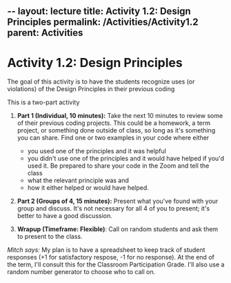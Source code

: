 --
layout: lecture
title: Activity 1.2: Design Principles
permalink: /Activities/Activity1.2
parent: Activities
---

# Activity 1.2: Design Principles

The goal of this activity is to have the students recognize uses (or violations) of the Design Principles in their previous coding

This is a two-part activity

1. __Part 1 (Individual, 10 minutes):__  Take the next 10 minutes to review some of their previous coding projects. This could be a homework, a term project, or something done outside of class, so long as it's something you can share.  Find one or two examples in your code where either
    * you used one of the principles and it was helpful
    * you didn't use one of the principles and it would have helped if you'd used it.
Be prepared to share your code in the Zoom and tell the class
    * what the relevant principle was and
    * how it either helped or would have helped.

2. __Part 2 (Groups of 4, 15 minutes):__ Present what you've found with your group and discuss.  It's not necessary for all 4 of you to present; it's better to have a good discussion.

3. __Wrapup (Timeframe: Flexible)__: Call on random students and ask them to present to the class.

_Mitch says:_ My plan is to have a spreadsheet to keep track of student responses (+1 for satisfactory respose, -1 for no response).  At the end of the term, I'll consult this for the Classroom Participation Grade. I'll also use a random number generator to choose who to call on.